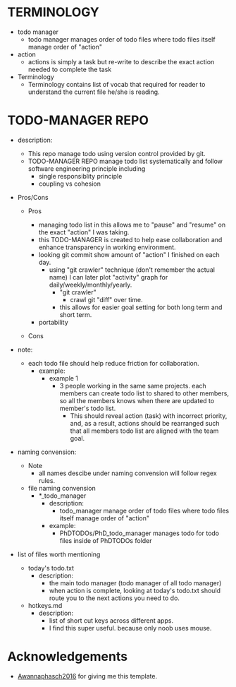 # TERMINOLOGY
* todo manager 
    * todo manager manages order of todo files where todo files itself manage order of "action"
* action
    * actions is simply a task but re-write to describe the exact action needed to complete the task   
* Terminology
    * Terminology contains list of vocab that required for reader to understand the current file he/she is reading.

# TODO-MANAGER REPO
* description:
    * This repo manage todo using version control provided by git. 
    * TODO-MANAGER REPO manage todo list systematically and follow software engineering principle including 
        * single responsiblity principle
        * coupling vs cohesion

* Pros/Cons
    * Pros
        * managing todo list in this allows me to "pause" and "resume" on the exact "action" I was taking.
        * this TODO-MANAGER is created to help ease collaboration and enhance transparency in working environment.
        * looking git commit show amount of "action" I finished on each day.
            * using "git crawler" technique (don't remember the actual name) I can later plot "activity" graph for daily/weekly/monthly/yearly.
                * "git crawler"
                    * crawl git "diff" over time. 
                * this allows for easier goal setting for both long term and short term.
        * portability

    * Cons

* note:
    * each todo file should help reduce friction for collaboration.
        * example:
            * example 1
                * 3 people working in the same same projects. each members can create todo list to shared to other members, 
                 so all the members knows when there are updated to member's todo list. 
                    * This should reveal action (task) with incorrect priority, and, as a result, actions should be rearranged such that all members todo list are aligned with the team goal.
* naming convension:
    * Note
        * all names descibe under naming convension will follow regex rules.
    * file naming convension
        * \*\_todo\_manager 
            * description:
                * todo\_manager manage order of todo files where todo files itself manage order of "action"
            * example: 
                * PhDTODOs/PhD\_todo\_manager manages todo for todo files inside of PhDTODOs folder
* list of files worth mentioning
    * today's todo.txt
        * description:
            * the main todo manager (todo manager of all todo manager)
            * when action is complete, looking at today's todo.txt should route you to the next actions you need to do.
    * hotkeys.md
        * description:
            * list of short cut keys across different apps. 
            * I find this super useful. because only noob uses mouse.
# Acknowledgements
* [Awannaphasch2016](https://github.com/Awannaphasch2016) for giving me this template.  
